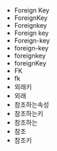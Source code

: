 - Foreign Key
- ForeignKey
- Foreignkey
- Foreign key
- Foreign-key
- foreign-key
- foreignkey
- foreignKey
- FK
- fk
- 외래키
- 외래
- 참조하는속성
- 참조하는키
- 참조하는
- 참조
- 참조키